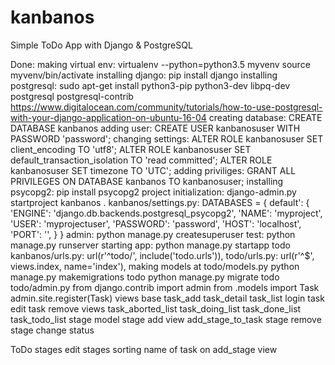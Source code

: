 # kanbanos
Simple ToDo App with Django & PostgreSQL

Done:
	making virtual env:
		virtualenv --python=python3.5 myvenv
		source myvenv/bin/activate
	installing django:
		pip install django
	installing postgresql:
		sudo apt-get install python3-pip python3-dev libpq-dev postgresql postgresql-contrib
		https://www.digitalocean.com/community/tutorials/how-to-use-postgresql-with-your-django-application-on-ubuntu-16-04
	creating database:
		CREATE DATABASE kanbanos
	adding user:
		CREATE USER kanbanosuser WITH PASSWORD 'password';
	changing settings:
		ALTER ROLE kanbanosuser SET client_encoding TO 'utf8';
		ALTER ROLE kanbanosuser SET default_transaction_isolation TO 'read committed';
		ALTER ROLE kanbanosuser SET timezone TO 'UTC';
	adding priviliges:
		GRANT ALL PRIVILEGES ON DATABASE kanbanos TO kanbanosuser;
	installing psycopg2:
		pip install psycopg2
	project initialization:
		django-admin.py startproject kanbanos .
	kanbanos/settings.py:
		DATABASES = {
 				default': {
					'ENGINE': 'django.db.backends.postgresql_psycopg2',
					'NAME': 'myproject',
					'USER': 'myprojectuser',
					'PASSWORD': 'password',
					'HOST': 'localhost',
					'PORT': '',
				}
		}
	admin:
		python manage.py createsuperuser
	test:
		python manage.py runserver
	starting app:
		python manage.py startapp todo
	kanbanos/urls.py:
		url(r'^todo/', include('todo.urls')),
	todo/urls.py:
		url(r'^$', views.index, name='index'),
	making models at todo/models.py
		python manage.py makemigrations todo
		python manage.py migrate todo
	todo/admin.py
		from django.contrib import admin
		from .models import Task
		admin.site.register(Task)
	views
		base
		task_add
		task_detail
		task_list
	login
	task edit
	task remove
	views
		task_aborted_list
		task_doing_list
		task_done_list
		task_todo_list
	stage model
	stage add view
		add_stage_to_task
	stage remove
	stage change status

ToDo
	stages edit
	stages sorting
	name of task on add_stage view
	
